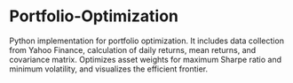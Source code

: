 # Portfolio-Optimization
Python implementation for portfolio optimization. It includes data collection from Yahoo Finance, calculation of daily returns, mean returns, and covariance matrix. Optimizes asset weights for maximum Sharpe ratio and minimum volatility, and visualizes the efficient frontier.
